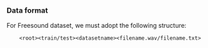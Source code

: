 ### Data format 

For Freesound dataset, we must adopt the following structure:

```
    <root><train/test><datasetname><filename.wav/filename.txt>
```
